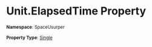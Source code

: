 # Unit.ElapsedTime Property

<small>**Namespace**: SpaceUsurper</small>

<small>**Property Type**: [Single](https://docs.microsoft.com/en-us/dotnet/api/system.single?view=netframework-4.5)</small>

